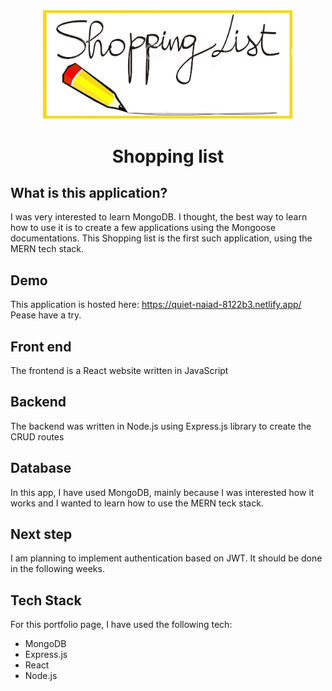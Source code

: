 <div align="center">
    <img src="https://github.com/Szfinx5/Shopping-List-MERN/blob/main/shoppinglistimg.png" alt="logo" width="400"/>       

<h1 align="center">Shopping list</h1>

</div>


## What is this application?
I was very interested to learn MongoDB. I thought, the best way to learn how to use it is to create a few applications using the Mongoose documentations.
This Shopping list is the first such application, using the MERN tech stack.

## Demo
This application is hosted here: https://quiet-naiad-8122b3.netlify.app/ Pease have a try.   

## Front end
The frontend is a React website written in JavaScript

## Backend      
The backend was written in Node.js using Express.js library to create the CRUD routes 

## Database
In this app, I have used MongoDB, mainly because I was interested how it works and I wanted to learn how to use the MERN teck stack.


## Next step
I am planning to implement authentication based on JWT. It should be done in the following weeks.

## Tech Stack

For this portfolio page, I have used the following tech:
- MongoDB
- Express.js
- React
- Node.js       
